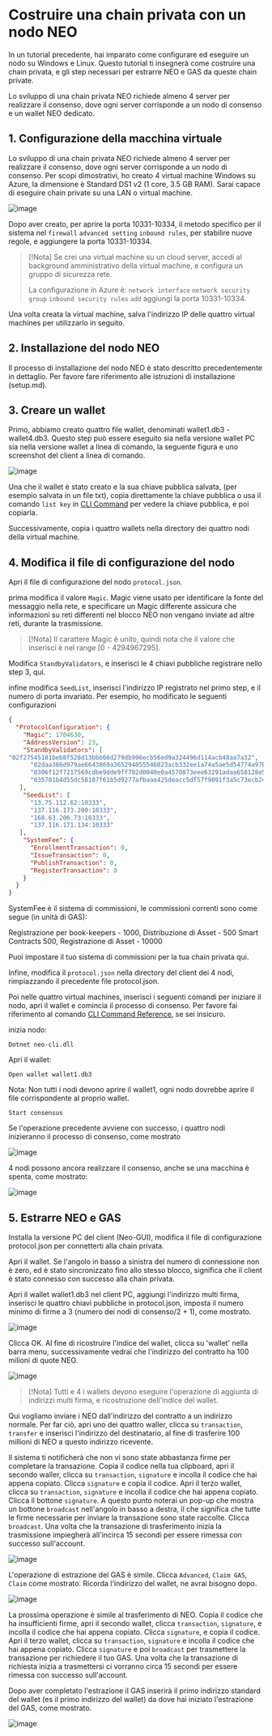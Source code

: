 # Costruire una chain privata con un nodo NEO

In un tutorial precedente, hai imparato come configurare ed eseguire un nodo su Windows e Linux. Questo tutorial ti insegnerà come costruire una chain privata, e gli step necessari per estrarre NEO e GAS da queste chain private.

Lo sviluppo di una chain privata NEO richiede almeno 4 server per realizzare il consenso, dove ogni server corrisponde a un nodo di consenso e un wallet NEO dedicato.

## 1. Configurazione della macchina virtuale

Lo sviluppo di una chain privata NEO richiede almeno 4 server per realizzare il consenso, dove ogni server corrisponde a un nodo di consenso. Per scopi dimostrativi, ho creato 4 virtual machine Windows su Azure, la dimensione è Standard DS1 v2 (1 core, 3.5 GB RAM). Sarai capace di eseguire chain private su una LAN o virtual machine.

![image](/assets/privatechain_1.png)

Dopo aver creato, per aprire la porta 10331-10334, il metodo specifico per il sistema nel `firewall` `advanced setting` `inbound rules`, per stabilire nuove regole, e aggiungere la porta 10331-10334.

> [!Nota]
> Se crei una virtual machine su un cloud server, accedi al background amministrativo della virtual machine, e configura un gruppo di sicurezza rete.
>
> La configurazione in Azure è: `network interface` `network security group` `inbound security rules` `add` aggiungi la porta 10331-10334.

Una volta creata la virtual machine, salva l'indirizzo IP delle quattro virtual machines per utilizzarlo in seguito.

## 2. Installazione del nodo NEO

Il processo di installazione del nodo NEO è stato descritto precedentemente in dettaglio. Per favore fare riferimento alle istruzioni di installazione (setup.md).

## 3. Creare un wallet

Primo, abbiamo creato quattro file wallet, denominati wallet1.db3 - wallet4.db3. Questo step può  essere eseguito sia nella versione wallet PC sia nella versione wallet a linea di comando, la seguente figura e uno screenshot del client a linea di comando.

![image](/assets/privatechain_3.png)

Una che il wallet è stato creato e la sua chiave pubblica salvata, (per esempio salvata in un file txt), copia direttamente la chiave pubblica o usa il comando `list key` in [CLI Command](cli.md) per vedere la chiave pubblica, e poi copiarla. 

Successivamente, copia i quattro wallets nella directory dei quattro nodi della virtual machine.

## 4. Modifica il file di configurazione del nodo

Apri il file di configurazione del nodo `protocol.json`.

prima modifica il valore `Magic`. Magic viene usato per identificare la fonte del messaggio nella rete, e specificare un Magic differente assicura che informazioni su reti differenti nel blocco NEO non vengano inviate ad altre reti, durante la trasmissione. 

> [!Nota]
> Il carattere Magic è unito, quindi nota che il valore che inserisci è nel range [0 - 4294967295].

Modifica `StandbyValidators`, e inserisci le 4 chiavi pubbliche registrare nello step 3, qui.

infine modifica `SeedList`, inserisci l'indirizzo IP registrato nel primo step, e il numero di porta invariato. Per esempio, ho modificato le seguenti configurazioni

```json
{
  "ProtocolConfiguration": {
    "Magic": 1704630,
    "AddressVersion": 23,
    "StandbyValidators": [
"02f27545181beb8f528d13bbb66d279db996ecb56ed9a324496d114acb48aa7a32",
      "02daa386d979ae6643869a365294055546023acb332ee1a74a5ae5d54774a97bac",
      "0306f12f7217569cdbe9dde9ff702d0040e0a4570873eee63291adaa658128e55c",
      "035781b4d55dc58187f61b5d9277afbaae425deacc5df57f9891f3a5c73ecb24df"
   ],
    "SeedList": [
      "13.75.112.62:10333",
      "137.116.173.200:10333",
      "168.63.206.73:10333",
      "137.116.171.134:10333"
   ],
    "SystemFee": {
      "EnrollmentTransaction": 0,
      "IssueTransaction": 0,
      "PublishTransaction": 0,
      "RegisterTransaction": 0
    }
  }
}
```

SystemFee è il sistema di commissioni, le commissioni correnti sono come segue (in unità di GAS):

Registrazione per book-keepers - 1000, Distribuzione di Asset - 500 Smart Contracts 500, Registrazione di Asset - 10000

Puoi impostare il tuo sistema di commissioni per la tua chain privata  qui.

Infine, modifica il `protocol.json` nella directory del client dei 4 nodi, rimpiazzando il precedente file protocol.json.

Poi nelle quattro virtual machines, inserisci i seguenti comandi per iniziare il nodo, apri il wallet e comincia il processo di consenso. Per favore fai riferimento al comando [CLI Command Reference](cli.md), se sei insicuro.

inizia nodo:

`Dotnet neo-cli.dll`

Apri il wallet:

`Open wallet wallet1.db3`

Nota: Non tutti i nodi devono aprire il wallet1, ogni nodo dovrebbe aprire il file corrispondente al proprio wallet. 

`Start consensus`

Se l'operazione precedente avviene con successo, i quattro nodi inizieranno il processo di consenso, come mostrato

![image](/assets/privatechain_8.png)

4 nodi possono ancora realizzare il consenso, anche se una macchina è spenta, come mostrato:

![image](/assets/privatechain_9.png)



## 5. Estrarre NEO e GAS

Installa la versione PC del client (Neo-GUI), modifica il file di configurazione protocol.json per connetterti alla chain privata.

Apri il wallet. Se l'angolo in basso a sinistra del numero di connessione non è zero, ed è stato sincronizzato fino allo stesso blocco, significa che il client è stato connesso con successo alla chain privata.

Apri il wallet wallet1.db3 nel client PC, aggiungi l'indirizzo multi firma, inserisci le quattro chiavi pubbliche in protocol.json, imposta il numero minimo di firme a 3 (numero dei nodi di consenso/2 + 1), come mostrato.

![image](/assets/privatechain_12.png)

Clicca OK. Al fine di ricostruire l'indice del wallet, clicca su  'wallet' nella barra menu, successivamente vedrai che l'indirizzo del contratto ha 100 milioni di quote NEO.

![image](/assets/privatechain_14.png)

> [!Nota]
> Tutti e 4 i wallets devono eseguire l'operazione di aggiunta di indirizzi multi firma, e ricostruzione dell'indice del wallet. 

Qui vogliamo inviare i NEO dall'indirizzo del contratto a un indirizzo normale. Per far ciò, apri uno dei quattro waller, clicca su `transaction`, `transfer` e inserisci l'indirizzo del destinatario, al fine di trasferire 100 millioni di NEO a questo indirizzo ricevente.

Il sistema ti notificherà che non vi sono state abbastanza firme per completare la transazione. Copia il codice nella tua clipboard, apri il secondo waller, clicca su `transaction`, `signature` e incolla il codice che hai appena copiato. Clicca `signature` e copia il codice. Apri il terzo wallet, clicca su `transaction`, `signature` e incolla il codice che hai appena copiato. Clicca il bottone `signature`. A questo punto noterai un pop-up che mostra un bottone `broadcast` nell'angolo in basso a destra, il che significa che tutte le firme necessarie per inviare la transazione sono state raccolte. Clicca `broadcast`. Una volta che la transazione di trasferimento inizia la trasmissione impiegherà all'incirca 15 secondi per essere rimessa con successo sull'account.

![image](/assets/privatechain_20.png)

L'operazione di estrazione del GAS è simile. Clicca `Advanced`, `Claim GAS`, `Claim` come mostrato. Ricorda l'indirizzo del wallet, ne avrai bisogno dopo.

![image](/assets/privatechain_21.png)

La prossima operazione è  simile al trasferimento di NEO. Copia il codice che ha insufficienti firme, apri il secondo wallet, clicca `transaction`, `signature`, e incolla il codice che hai appena copiato. Clicca `signature`, e copia il codice. Apri il terzo wallet, clicca su `transaction`, `signature` e incolla il codice che hai appena copiato. Clicca `signature` e poi `broadcast` per trasmettere la transazione per richiedere il tuo GAS. Una volta che la transazione di richiesta inizia a trasmettersi ci vorranno circa 15 secondi per essere rimessa con successo sull'account.

Dopo aver completato l'estrazione il GAS inserirà il primo indirizzo standard del wallet (es il primo indirizzo del wallet) da dove hai iniziato l'estrazione del GAS, come mostrato.

![image](/assets/privatechain_26.png)
